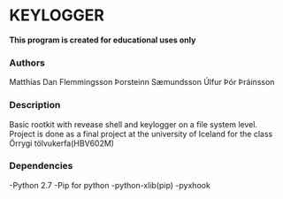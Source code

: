 <h1>KEYLOGGER</h1>
<strong>This program is created for educational uses only</strong>

<h3>Authors</h3>
Matthías Dan Flemmingsson
Þorsteinn Sæmundsson
Úlfur Þór Þráinsson

<h3>Description</h3>
Basic rootkit with revease shell and keylogger on a file system level.<br>
Project is done as a final project at the university of Iceland for the class Örrygi tölvukerfa(HBV602M)

<h3>Dependencies</h3>
-Python 2.7
-Pip for python
-python-xlib(pip)
-pyxhook
